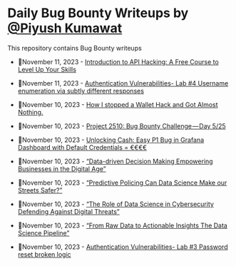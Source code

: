# Daily Bug Bounty Writeups by [@Piyush Kumawat](https://twitter.com/piyush_supiy) 
This repository contains Bug Bounty writeups

<!-- BLOG-POST-LIST:START -->
 - 💯November 11, 2023 - [Introduction to API Hacking: A Free Course to Level Up Your Skills](https://medium.com/@maisamnoyan/introduction-to-api-hacking-a-free-course-to-level-up-your-skills-537bfc70180d?source=rss------bug_bounty-5) 

 - 💯November 11, 2023 - [Authentication Vulnerabilities- Lab #4 Username enumeration via subtly different responses](https://dollarboysushil.medium.com/authentication-vulnerabilities-lab-4-username-enumeration-via-subtly-different-responses-5eb512d899fa?source=rss------bug_bounty-5) 

 - 💯November 10, 2023 - [How I stopped a Wallet Hack and Got Almost Nothing.](https://medium.com/@mahitman1/how-i-stopped-a-wallet-hack-and-got-almost-nothing-68babd824854?source=rss------bug_bounty-5) 

 - 💯November 10, 2023 - [Project 2510: Bug Bounty Challenge — Day 5/25](https://wallotry.medium.com/project-2510-bug-bounty-challenge-day-5-25-205300a2a65c?source=rss------bug_bounty-5) 

 - 💯November 10, 2023 - [Unlocking Cash: Easy P1 Bug in Grafana Dashboard with Default Credentials = €€€€](https://infosecwriteups.com/unlocking-cash-easy-p1-bug-in-grafana-dashboard-with-default-credentials-fa36ddf271da?source=rss------bug_bounty-5) 

 - 💯November 10, 2023 - [“Data-driven Decision Making Empowering Businesses in the Digital Age”](https://medium.com/@Land2Cyber/data-driven-decision-making-empowering-businesses-in-the-digital-age-5d81a7214992?source=rss------bug_bounty-5) 

 - 💯November 10, 2023 - [“Predictive Policing Can Data Science Make our Streets Safer?”](https://medium.com/@Land2Cyber/predictive-policing-can-data-science-make-our-streets-safer-25add0059d35?source=rss------bug_bounty-5) 

 - 💯November 10, 2023 - [“The Role of Data Science in Cybersecurity Defending Against Digital Threats”](https://medium.com/@Land2Cyber/the-role-of-data-science-in-cybersecurity-defending-against-digital-threats-bf793bed0f36?source=rss------bug_bounty-5) 

 - 💯November 10, 2023 - [“From Raw Data to Actionable Insights The Data Science Pipeline”](https://medium.com/@Land2Cyber/from-raw-data-to-actionable-insights-the-data-science-pipeline-6410e61c3fd3?source=rss------bug_bounty-5) 

 - 💯November 10, 2023 - [Authentication Vulnerabilities- Lab #3 Password reset broken logic](https://dollarboysushil.medium.com/authentication-vulnerabilities-lab-3-password-reset-broken-logic-95bc62a7b92a?source=rss------bug_bounty-5) 
<!-- BLOG-POST-LIST:END -->
